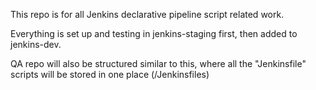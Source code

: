 This repo is for all Jenkins declarative pipeline script related work.

Everything is set up and testing in jenkins-staging first, then added to jenkins-dev.

QA repo will also be structured similar to this, where all the "Jenkinsfile" scripts will be stored in one place (/Jenkinsfiles)